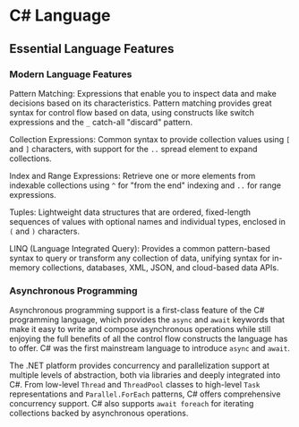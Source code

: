 # C# Language
## Essential Language Features
### Modern Language Features

Pattern Matching: Expressions that enable you to inspect data and make decisions based on its characteristics. Pattern matching provides great syntax for control flow based on data, using constructs like switch expressions and the `_` catch-all "discard" pattern.

Collection Expressions: Common syntax to provide collection values using `[` and `]` characters, with support for the `..` spread element to expand collections.

Index and Range Expressions: Retrieve one or more elements from indexable collections using `^` for "from the end" indexing and `..` for range expressions.

Tuples: Lightweight data structures that are ordered, fixed-length sequences of values with optional names and individual types, enclosed in `(` and `)` characters.

LINQ (Language Integrated Query): Provides a common pattern-based syntax to query or transform any collection of data, unifying syntax for in-memory collections, databases, XML, JSON, and cloud-based data APIs.

### Asynchronous Programming

Asynchronous programming support is a first-class feature of the C# programming language, which provides the `async` and `await` keywords that make it easy to write and compose asynchronous operations while still enjoying the full benefits of all the control flow constructs the language has to offer. C# was the first mainstream language to introduce `async` and `await`.

The .NET platform provides concurrency and parallelization support at multiple levels of abstraction, both via libraries and deeply integrated into C#. From low-level `Thread` and `ThreadPool` classes to high-level `Task` representations and `Parallel.ForEach` patterns, C# offers comprehensive concurrency support. C# also supports `await foreach` for iterating collections backed by asynchronous operations.
